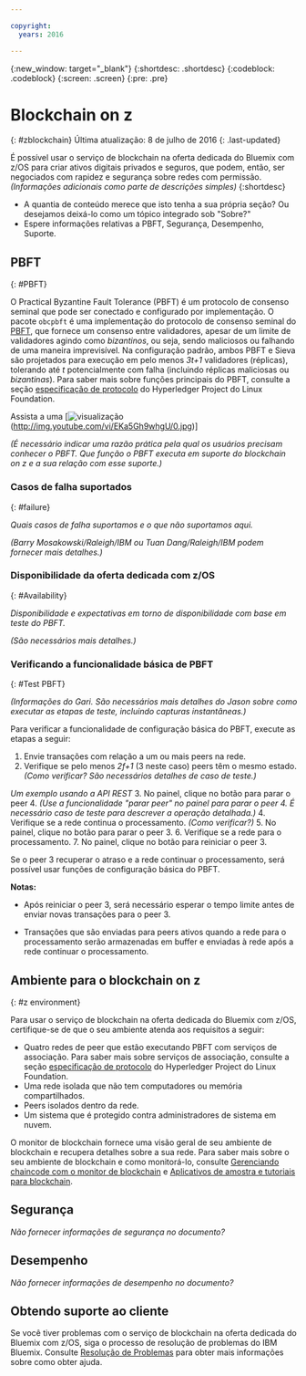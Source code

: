 ```yaml
---

copyright:
  years: 2016

---
```


{:new_window: target="_blank"}
{:shortdesc: .shortdesc}
{:codeblock: .codeblock}
{:screen: .screen}
{:pre: .pre}


# Blockchain on z
{: #zblockchain}
Última atualização: 8 de julho de 2016
{: .last-updated}



É possível usar o serviço de blockchain na oferta dedicada do Bluemix com z/OS para criar ativos digitais privados e seguros, que podem, então, ser negociados com rapidez e segurança sobre redes com
permissão.  *(Informações adicionais como parte de descrições simples)*
{:shortdesc}


* A quantia de conteúdo merece que isto tenha a sua própria seção?  Ou desejamos deixá-lo como um tópico integrado sob "Sobre?"
* Espere informações relativas a PBFT, Segurança, Desempenho, Suporte.


## PBFT
{: #PBFT}

O Practical Byzantine Fault Tolerance (PBFT) é um protocolo de consenso seminal que pode ser conectado e configurado por implementação. O pacote `obcpbft` é uma implementação do
protocolo de consenso seminal do [PBFT](http://dl.acm.org/citation.cfm?id=571640 "PBFT"), que fornece um consenso entre validadores, apesar de um limite de validadores agindo como
*bizantinos*, ou seja, sendo maliciosos ou falhando de uma maneira imprevisível. Na configuração padrão, ambos PBFT e Sieva são projetados para execução em pelo menos *3t+1*
validadores (réplicas), tolerando até *t* potencialmente com falha (incluindo réplicas maliciosas ou *bizantinas*). Para saber mais sobre funções principais do PBFT, consulte a
seção [especificação de protocolo](https://github.com/hyperledger/fabric/blob/master/docs/protocol-spec.md#fabric) do Hyperledger Project do Linux Foundation. 

Assista a uma [![visualização](http://www.youtube.com/watch?v=EKa5Gh9whgU)(http://img.youtube.com/vi/EKa5Gh9whgU/0.jpg)]

*(É necessário indicar uma razão prática pela qual os usuários precisam conhecer o PBFT. Que função o PBFT executa em suporte do blockchain on z e a sua relação com esse suporte.)*


### Casos de falha suportados
{: #failure}

*Quais casos de falha suportamos e o que não suportamos aqui.*

*(Barry Mosakowski/Raleigh/IBM ou Tuan Dang/Raleigh/IBM podem fornecer mais detalhes.)*

### Disponibilidade da oferta dedicada com z/OS
{: #Availability}

*Disponibilidade e expectativas em torno de disponibilidade com base em teste do PBFT.*

*(São necessários mais detalhes.)*

### Verificando a funcionalidade básica de PBFT
{: #Test PBFT}

*(Informações do Gari. São necessários mais detalhes do Jason sobre como executar as etapas de teste, incluindo capturas instantâneas.)*

Para verificar a funcionalidade de configuração básica do PBFT, execute as etapas a seguir:

1. Envie transações com relação a um ou mais peers na rede.
2. Verifique se pelo menos *2f+1* (3 neste caso) peers têm o mesmo estado. *(Como verificar? São necessários detalhes de caso de teste.)*

  *Um exemplo usando a API REST*
3. No painel, clique no botão para parar o peer 4. *(Use a funcionalidade "parar peer" no painel para parar o peer 4. É necessário caso de teste para descrever a operação detalhada.)*
4. Verifique se a rede continua o processamento. *(Como verificar?)*
5. No painel, clique no botão para parar o peer 3.
6. Verifique se a rede para o processamento.
7. No painel, clique no botão para reiniciar o peer 3.

Se o peer 3 recuperar o atraso e a rede continuar o processamento, será possível usar funções de configuração básica do PBFT.

**Notas:**
* Após reiniciar o peer 3, será necessário esperar o tempo limite antes de enviar novas transações para o peer 3.

* Transações que são enviadas para peers ativos quando a rede para o processamento serão armazenadas em buffer e enviadas à rede após a rede continuar o processamento.

## Ambiente para o blockchain on z
{: #z environment}

Para usar o serviço de blockchain na oferta dedicada do Bluemix com z/OS, certifique-se de que o seu ambiente atenda aos requisitos a seguir:

* Quatro redes de peer que estão executando PBFT com serviços de associação. Para saber mais sobre serviços de associação, consulte a seção
[especificação de protocolo](https://github.com/hyperledger/fabric/blob/master/docs/protocol-spec.md#fabric) do Hyperledger Project do Linux Foundation. 
* Uma rede isolada que não tem computadores ou memória compartilhados.
* Peers isolados dentro da rede.
* Um sistema que é protegido contra administradores de sistema em nuvem.

O monitor de blockchain fornece uma visão geral de seu ambiente de blockchain e recupera detalhes sobre a sua rede. Para saber mais sobre o seu ambiente de blockchain e como monitorá-lo,
consulte [Gerenciando chaincode com o monitor de blockchain](https://new-console.ng.bluemix.net/docs/services/blockchain/ibmblockchainmonitor.html) e
[Aplicativos de amostra e tutoriais para blockchain](https://new-console.ng.bluemix.net/docs/services/blockchain/ibmblockchain_tutorials.html).

## Segurança

*Não fornecer informações de segurança no documento?*

## Desempenho

*Não fornecer informações de desempenho no documento?*

## Obtendo suporte ao cliente

Se você tiver problemas com o serviço de blockchain na oferta dedicada do Bluemix com z/OS, siga o processo de resolução de problemas do IBM Bluemix. Consulte
[Resolução de Problemas](https://new-console.ng.bluemix.net/docs/troubleshoot/troubleshoot.html) para obter mais informações sobre como obter ajuda.
